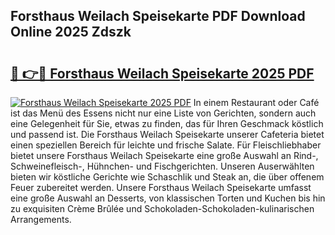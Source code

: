 ## Forsthaus Weilach Speisekarte PDF Download Online 2025 Zdszk

# <h2><a href="http://gcd27v.nevu.top/?p=Forsthaus+Weilach+Speisekarte">🔗 👉🔴 Forsthaus Weilach Speisekarte 2025 PDF</a></h2>

[![Forsthaus Weilach Speisekarte 2025 PDF](https://i.imgur.com/dBaPXMq.png)](http://gcd27v.nevu.top/?p=Forsthaus+Weilach+Speisekarte)
In einem Restaurant oder Café ist das Menü des Essens nicht nur eine Liste von Gerichten, sondern auch eine Gelegenheit für Sie, etwas zu finden, das für Ihren Geschmack köstlich und passend ist. Die Forsthaus Weilach Speisekarte unserer Cafeteria bietet einen speziellen Bereich für leichte und frische Salate. Für Fleischliebhaber bietet unsere Forsthaus Weilach Speisekarte eine große Auswahl an Rind-, Schweinefleisch-, Hühnchen- und Fischgerichten. Unseren Auserwählten bieten wir köstliche Gerichte wie Schaschlik und Steak an, die über offenem Feuer zubereitet werden. Unsere Forsthaus Weilach Speisekarte umfasst eine große Auswahl an Desserts, von klassischen Torten und Kuchen bis hin zu exquisiten Crème Brûlée und Schokoladen-Schokoladen-kulinarischen Arrangements.
